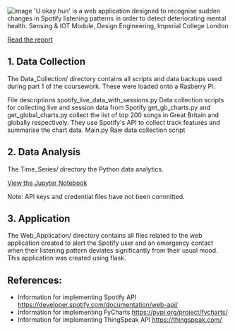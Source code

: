 ![image](https://images.squarespace-cdn.com/content/v1/5a5e8b9c29f18756949ff438/1609954473115-W2LECPKPHRMNXHGQVM2H/ke17ZwdGBToddI8pDm48kClzf79BoNW-ZxHXoon2AjIUqsxRUqqbr1mOJYKfIPR7LoDQ9mXPOjoJoqy81S2I8N_N4V1vUb5AoIIIbLZhVYwL8IeDg6_3B-BRuF4nNrNcQkVuAT7tdErd0wQFEGFSnJu68DSmt4cMLdp4eAfYkcvb7DDBIcnQOKaITO_G9BHxDWoadAkUKudpHVI3VS5UPw/banner.jpg?format=1500w)
'U okay hun' is a web application designed to recognise sudden changes in Spotify listening patterns in order to detect deteriorating mental health. 
Sensing & IOT Module, Design Engineering, Imperial College London

[Read the report](https://www.lukehillery.com/u-okay-hun)

## 1. Data Collection
The Data_Collection/ directory contains all scripts and data backups used during part 1 of the coursework. These were loaded onto a Rasberry Pi.

File descriptions
spotify_live_data_with_sessions.py Data collection scripts for collecting live and session data from Spotify 
get_gb_charts.py and get_global_charts.py collect the list of top 200 songs in Great Britain and globally respectively. They use Spotify's API to collect track features and summarise the chart data.
Main.py Raw data collection script

## 2. Data Analysis
The Time_Series/ directory the Python data analytics.

[View the Jupyter Notebook](https://www.lukehillery.com/u-okay-hun)

Note: API keys and credential files have not been committed.

## 3. Application
The Web_Application/ directory contains all files related to the web application created to alert the Spotify user and an emergency contact when their listening pattern deviates significantly from their usual mood. This application was created using flask.

## References:
- Information for implementing Spotify API
https://developer.spotify.com/documentation/web-api/
- Information for implementing FyCharts
https://pypi.org/project/fycharts/
- Information for implementing ThingSpeak API
https://thingspeak.com/
